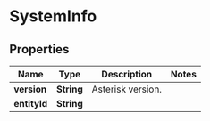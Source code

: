
# SystemInfo

## Properties
Name | Type | Description | Notes
------------ | ------------- | ------------- | -------------
**version** | **String** | Asterisk version. | 
**entityId** | **String** |  | 



